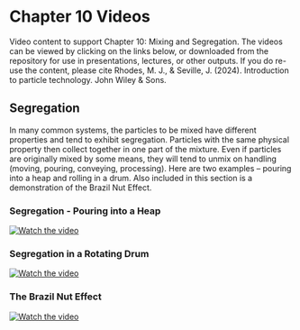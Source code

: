 # Chapter 10 Videos

Video content to support Chapter 10: Mixing and Segregation. The videos can be viewed by clicking on the links below, or downloaded from the repository for use in presentations, lectures, or other outputs. If you do re-use the content, please cite Rhodes, M. J., & Seville, J. (2024). Introduction to particle technology. John Wiley & Sons.

## Segregation

In many common systems, the particles to be mixed have different properties and tend to exhibit segregation. Particles with the same physical property then collect together in one part of the mixture. Even if particles are originally mixed by some means, they will tend to unmix on handling (moving, pouring, conveying, processing). Here are two examples – pouring into a heap and rolling in a drum. Also included in this section is a demonstration of the Brazil Nut Effect.

### Segregation - Pouring into a Heap

[![Watch the video](https://img.youtube.com/vi/VLG6OEKM23E/sddefault.jpg)](https://www.youtube.com/watch?v=VLG6OEKM23E)

### Segregation in a Rotating Drum

[![Watch the video](https://img.youtube.com/vi/sv_Myi7YPcA/sddefault.jpg)](https://www.youtube.com/watch?v=sv_Myi7YPcA)

### The Brazil Nut Effect

[![Watch the video](https://img.youtube.com/vi/t8XZT0uMLbY/sddefault.jpg)](https://www.youtube.com/watch?v=t8XZT0uMLbY)

